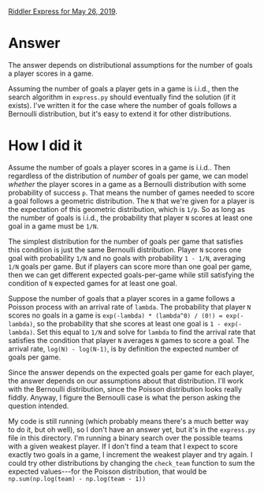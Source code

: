 [Riddler Express for May 26,
2019](https://fivethirtyeight.com/features/one-small-step-for-man-one-giant-coin-flip-for-mankind/).

# Answer

The answer depends on distributional assumptions for the number of goals a
player scores in a game.

Assuming the number of goals a player gets in a game is i.i.d., then the search
algorithm in `express.py` should eventually find the solution (if it exists).
I've written it for the case where the number of goals follows a Bernoulli
distribution, but it's easy to extend it for other distributions.

# How I did it

Assume the number of goals a player scores in a game is i.i.d..  Then
regardless of the distribution of *number* of goals per game, we can model
*whether* the player scores in a game as a Bernoulli distribution with some
probability of success `p`.  That means the number of games needed to score a
goal follows a geometric distribution.  The `N` that we're given for a player
is the expectation of this geometric distribution, which is `1/p`.  So as
long as the number of goals is i.i.d., the probability that player `N` scores
at least one goal in a game must be `1/N`.

The simplest distribution for the number of goals per game that satisfies this
condition is just the same Bernoulli distribution.  Player `N` scores one goal
with probability `1/N` and no goals with probability `1 - 1/N`, averaging `1/N`
goals per game.  But if players can score more than one goal per game, then we
can get different expected goals-per-game while still satisfying the condition
of `N` expected games for at least one goal.  

Suppose the number of goals that a player scores in a game follows a Poisson
process with an arrival rate of `lambda`.  The probability that player `N`
scores no goals in a game is `exp(-lambda) * (lambda^0) / (0!) = exp(-lambda)`,
so the probability that she scores at least one goal is `1 - exp(-lambda)`.
Set this equal to `1/N` and solve for `lambda` to find the arrival rate that
satisfies the condition that player `N` averages `N` games to score a goal.
The arrival rate, `log(N) - log(N-1)`, is by definition the expected number of
goals per game.

Since the answer depends on the expected goals per game for each player, the
answer depends on our assumptions about that distribution.  I'll work with the
Bernoulli distribution, since the Poisson distribution looks really fiddly.
Anyway, I figure the Bernoulli case is what the person asking the question
intended.

My code is still running (which probably means there's a much better way to do
it, but oh well), so I don't have an answer yet, but it's in the `express.py`
file in this directory.  I'm running a binary search over the possible teams
with a given weakest player.  If I don't find a team that I expect to score
exactly two goals in a game, I increment the weakest player and try again.  I
could try other distributions by changing the `check_team` function to sum the
expected values---for the Poisson distribution, that would be
`np.sum(np.log(team) - np.log(team - 1))`

